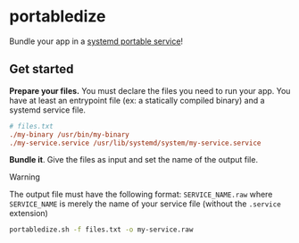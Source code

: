 # portabledize

Bundle your app in a [systemd portable service](https://systemd.io/PORTABLE_SERVICES/)!

## Get started

**Prepare your files.** You must declare the files you need to run your app. You have at least an entrypoint file (ex: a statically compiled binary) and a systemd service file.

```ini
# files.txt
./my-binary /usr/bin/my-binary
./my-service.service /usr/lib/systemd/system/my-service.service
```

**Bundle it**. Give the files as input and set the name of the output file.

> [!WARNING]  
> The output file must have the following format: `SERVICE_NAME.raw` where `SERVICE_NAME` is merely the name of your service file (without the `.service` extension)

```sh
portabledize.sh -f files.txt -o my-service.raw
```
